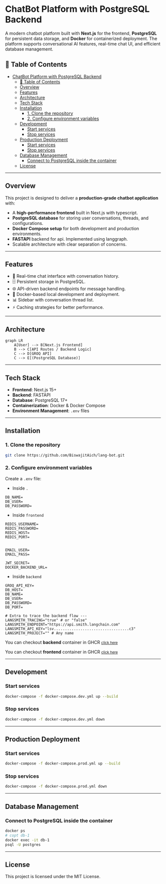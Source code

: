 # ChatBot Platform with PostgreSQL Backend

A modern chatbot platform built with **Next.js** for the frontend, **PostgreSQL** for persistent data storage, and **Docker** for containerized deployment. The platform supports conversational AI features, real-time chat UI, and efficient database management.  

## 📌 Table of Contents
- [ChatBot Platform with PostgreSQL Backend](#chatbot-platform-with-postgresql-backend)
  - [📌 Table of Contents](#-table-of-contents)
  - [Overview](#overview)
  - [Features](#features)
  - [Architecture](#architecture)
  - [Tech Stack](#tech-stack)
  - [Installation](#installation)
    - [1. Clone the repository](#1-clone-the-repository)
    - [2. Configure environment variables](#2-configure-environment-variables)
  - [Development](#development)
    - [Start services](#start-services)
    - [Stop services](#stop-services)
  - [Production Deployment](#production-deployment)
    - [Start services](#start-services-1)
    - [Stop services](#stop-services-1)
  - [Database Management](#database-management)
    - [Connect to PostgreSQL inside the container](#connect-to-postgresql-inside-the-container)
  - [License](#license)

---

## Overview
This project is designed to deliver a **production-grade chatbot application** with:
- A **high-performance frontend** built in Next.js with typescript.
- **PostgreSQL database** for storing user conversations, threads, and configurations.
- **Docker Compose setup** for both development and production environments.
- **FASTAPI** backend for api. Implemented using langgraph.
- Scalable architecture with clear separation of concerns.

---

## Features
- 💬 Real-time chat interface with conversation history.
- 🗄 Persistent storage in PostgreSQL.
- 🌐 API-driven backend endpoints for message handling.
- 🐳 Docker-based local development and deployment.
- 📊 Sidebar with conversation thread list.
- ⚡ Caching strategies for better performance.

---

## Architecture
```mermaid
graph LR
    A[User] --> B[Next.js Frontend]
    B --> C[API Routes / Backend Logic]
    C --> D[GROQ API]
    C --> E[(PostgreSQL Database)]
```

---

## Tech Stack
- **Frontend**: Next.js 15+
- **Backend**: FASTAPI 
- **Database**: PostgreSQL 17+
- **Containerization**: Docker & Docker Compose
- **Environment Management**: `.env` files

---

## Installation

### 1. Clone the repository
```bash
git clone https://github.com/BiswajitAich/lang-bot.git
```

### 2. Configure environment variables
Create a `.env` file:

- Inside `.`
```env
DB_NAME=
DB_USER=
DB_PASSWORD=
```

- Inside `frontend`
```env
REDIS_USERNAME=
REDIS_PASSWORD=
REDIS_HOST=
REDIS_PORT=


EMAIL_USER=
EMAIL_PASS=

JWT_SECRET=
DOCKER_BACKEND_URL=
```

- Inside `backend`
```env
GROQ_API_KEY=
DB_HOST=
DB_NAME=
DB_USER=
DB_PASSWORD=
DB_PORT=

# Extra to trace the backend flow ---
LANGSMITH_TRACING="true" # or "false"
LANGSMITH_ENDPOINT="https://api.smith.langchain.com"
LANGSMITH_API_KEY="lsv..................................c3"
LANGSMITH_PROJECT="" # Any name

```

You can checkout **backend** container in GHCR <small>[click here](https://github.com/users/BiswajitAich/packages/container/package/lang-bot-api)</small>

You can checkout **frontend** container in GHCR <small>[click here](https://github.com/users/BiswajitAich/packages/container/package/lang-bot)</small>

---

## Development

### Start services
```bash
docker-compose -f docker-compose.dev.yml up --build
```

### Stop services
```bash
docker-compose -f docker-compose.dev.yml down
```

---

## Production Deployment

### Start services
```bash
docker-compose -f docker-compose.prod.yml up --build 
```

### Stop services
```bash
docker-compose -f docker-compose.prod.yml down
```

---

## Database Management

### Connect to PostgreSQL inside the container
```bash
docker ps
# copt db-1
docker exec -it db-1
psql -U postgres
```



---

## License
This project is licensed under the MIT License.
